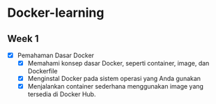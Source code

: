 # Docker-learning
## Week 1
- [x] Pemahaman Dasar Docker
	- [x] Memahami konsep dasar Docker, seperti container, image, dan Dockerfile 
	- [x] Menginstal Docker pada sistem operasi yang Anda gunakan
	- [x] Menjalankan container sederhana menggunakan image yang tersedia di Docker Hub.
